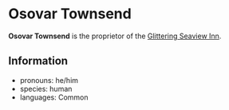 # Osovar Townsend

**Osovar Townsend** is the proprietor of the [Glittering Seaview Inn](../cape-bec/glittering-seaview-inn.md).

## Information

- pronouns: he/him
- species: human
- languages: Common

